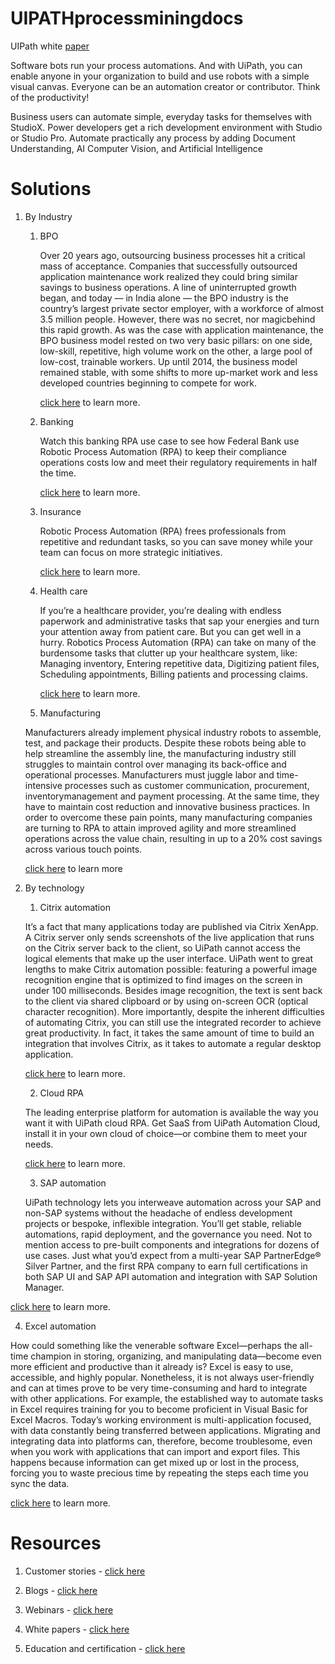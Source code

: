 # UIPATHprocessminingdocs

UIPath white [paper](https://www.uipath.com/resources/automation-whitepapers/automation-enables-business-transformation)

Software bots run your process automations. And with UiPath, you can enable anyone in your organization to build and use robots with a simple visual canvas. Everyone can be an automation creator or contributor. Think of the productivity!

Business users can automate simple, everyday tasks for themselves with StudioX. Power developers get a rich development environment with Studio or Studio Pro. Automate practically any process by adding Document Understanding, AI Computer Vision, and Artificial Intelligence

# Solutions 

1. By Industry 

   1. BPO
      
      Over 20 years ago, outsourcing business processes hit a critical mass of acceptance. Companies that successfully outsourced application maintenance work realized they could bring similar savings to business operations. A line of uninterrupted growth began, and today — in India alone — the BPO industry is the country’s largest private sector employer, with a workforce of almost 3.5 million people. However, there was no secret, nor magicbehind this rapid growth. As was the case with application maintenance, the BPO business model rested on two very basic pillars: on one side, low-skill, repetitive, high volume work on the other, a large pool of low-cost, trainable workers. Up until 2014, the business model remained stable, with some shifts to more up-market work and less developed countries beginning to compete for work.
      
      [click here](https://www.uipath.com/solutions/industry/bpo-automation) to learn more.
      
   2. Banking 
   
      Watch this banking RPA use case to see how Federal Bank use Robotic Process Automation (RPA) to keep their compliance operations costs low and meet their regulatory requirements in half the time.
      
      [click here](https://www.uipath.com/solutions/industry/banking-automation) to learn more. 
      
   3. Insurance 
   
      Robotic Process Automation (RPA) frees professionals from repetitive and redundant tasks, so you can save money while your team can focus on more strategic initiatives.
      
      [click here](https://www.uipath.com/solutions/industry/insurance-automation) to learn more.
      
   4. Health care
   
      If you’re a healthcare provider, you’re dealing with endless paperwork and administrative tasks that sap your energies and turn your attention away from patient care. But you can get well in a hurry. Robotics Process Automation (RPA) can take on many of the burdensome tasks that clutter up your healthcare system, like:
        Managing inventory,
        Entering repetitive data,
        Digitizing patient files,
        Scheduling appointments,
        Billing patients and processing claims.
        
      [click here](https://www.uipath.com/solutions/industry/healthcare-automation) to learn more.
      
   5. Manufacturing 
   
   Manufacturers already implement physical industry robots to assemble, test, and package their products. Despite these robots being able to help streamline the assembly line, the manufacturing industry still struggles to maintain control over managing its back-office and operational processes. Manufacturers must juggle labor and time-intensive processes such as customer communication, procurement, inventorymanagement and payment processing. At the same time, they have to maintain cost reduction and innovative business practices. In order to overcome these pain points, many manufacturing companies are turning to RPA to attain improved agility and more streamlined operations across the value chain, resulting in up to a 20% cost savings across various touch points.
   
   [click here](https://www.uipath.com/solutions/industry/manufacturing-automation) to learn more
   
2. By technology 
   
   1. Citrix automation 
   
   It’s a fact that many applications today are published via Citrix XenApp. A Citrix server only sends screenshots of the live application that runs on the Citrix server back to the client, so UiPath cannot access the logical elements that make up the user interface. UiPath went to great lengths to make Citrix automation possible: featuring a powerful image recognition engine that is optimized to find images on the screen in under 100 milliseconds. Besides image recognition, the text is sent back to the client via shared clipboard or by using on-screen OCR (optical character recognition). More importantly, despite the inherent difficulties of automating Citrix, you can still use the integrated recorder to achieve great productivity. In fact, it takes the same amount of time to build an integration that involves Citrix, as it takes to automate a regular desktop application.
   
   [click here](https://www.uipath.com/solutions/technology/citrix-automation) to learn more.
   
   2. Cloud RPA
   
   The leading enterprise platform for automation is available the way you want it with UiPath cloud RPA. Get SaaS from UiPath Automation Cloud, install it in your own cloud of choice—or combine them to meet your needs.
   
   [click here](https://www.uipath.com/solutions/technology/cloud-rpa) to learn more.
   
   3. SAP automation 
   
   UiPath technology lets you interweave automation across your SAP and non-SAP systems without the headache of endless development projects or bespoke, inflexible integration.
You’ll get stable, reliable automations, rapid deployment, and the governance you need. Not to mention access to pre-built components and integrations for dozens of use cases.
Just what you’d expect from a multi-year SAP PartnerEdge® Silver Partner, and the first RPA company to earn full certifications in both SAP UI and SAP API automation and integration with SAP Solution Manager.

[click here](https://www.uipath.com/solutions/technology/sap-automation) to learn more.

  4. Excel automation 
  
  How could something like the venerable software Excel—perhaps the all-time champion in storing, organizing, and manipulating data—become even more efficient and productive than it already is? Excel is easy to use, accessible, and highly popular. Nonetheless, it is not always user-friendly and can at times prove to be very time-consuming and hard to integrate with other applications. For example, the established way to automate tasks in Excel requires training for you to become proficient in Visual Basic for Excel Macros. Today’s working environment is multi-application focused, with data constantly being transferred between applications. Migrating and integrating data into platforms can, therefore, become troublesome, even when you work with applications that can import and export files. This happens because information can get mixed up or lost in the process, forcing you to waste precious time by repeating the steps each time you sync the data.
  
  [click here](https://www.uipath.com/solutions/technology/excel-automation) to learn more.
  
# Resources 

 1. Customer stories - [click here](https://www.uipath.com/resources/automation-case-studies)
 
 2. Blogs - [click here](https://www.uipath.com/blog)
 
 3. Webinars - [click here](https://www.uipath.com/resources/automation-webinars)
 
 4. White papers - [click here](https://www.uipath.com/solutions/whitepapers)
 
 5. Education and certification - [click here](https://www.uipath.com/rpa/academy)


   
